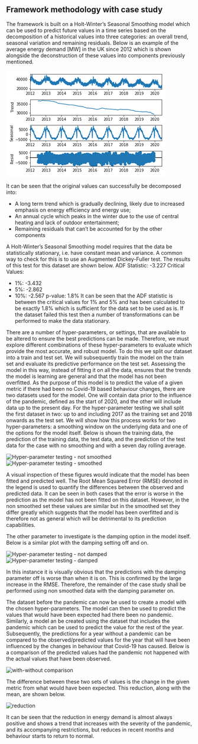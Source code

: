 ## Framework methodology with case study
The framework is built on a Holt-Winter’s Seasonal Smoothing model which can be used to predict future values in a time series based on the decomposition of a historical values into three categories: an overall trend, seasonal variation and remaining residuals. Below is an example of the average energy demand [MW] in the UK since 2012 which is shown alongside the deconstruction of these values into components previously mentioned.

![Decomposition of original signal](img/seasonal_decomposition_not_smoothed.png)

It can be seen that the original values can successfully be decomposed into:
- A long term trend which is gradually declining, likely due to increased emphasis on energy efficiency and energy use;
- An annual cycle which peaks in the winter due to the use of central heating and lack of outdoor entertainment;
- Remaining residuals that can’t be accounted for by the other components

A Holt-Winter’s Seasonal Smoothing model requires that the data be statistically stationary, i.e. have constant mean and variance. A common way to check for this is to use an Augmented Dickey-Fuller test. The results of this test for this dataset are shown below.
ADF Statistic: -3.227
Critical Values:
- 1%: -3.432
- 5%: -2.862
- 10%: -2.567
p-value: 1.8%
It can be seen that the ADF statistic is between the critical values for 1% and 5% and has been calculated to be exactly 1.8% which is sufficient for the data set to be used as is. If the dataset failed this test then a number of transformations can be performed to make the data stationary.

There are a number of hyper-parameters, or settings, that are available to be altered to ensure the best predictions can be made. Therefore, we must explore different combinations of these hyper-parameters to evaluate which provide the most accurate, and robust model. To do this we split our dataset into a train and test set. We will subsequently train the model on the train set and evaluate its predictive performance on the test set. Assessing the model in this way, instead of fitting it on all the data, ensures that the trends the model is learning are general and that the model has not been overfitted. As the purpose of this model is to predict the value of a given metric if there had been no Covid-19 based behaviour changes, there are two datasets used for the model. One will contain data prior to the influence of the pandemic, defined as the start of 2020, and the other will include data up to the present day. For the hyper-parameter testing we shall split the first dataset in two: up to and including 2017 as the training set and 2018 onwards as the test set. We will show how this process works for two hyper-parameters: a smoothing window on the underlying data and one of the options for the model itself. Below is shown the training data, the prediction of the training data, the test data, and the prediction of the test data for the case with no smoothing and with a seven day rolling average.

![Hyper-parameter testing - not smoothed](/img/hyper-parameter_testing_not_smoothed_trend_add_seasonal_mul_damped.png)
![Hyper-parameter testing - smoothed](/img/hyper-parameter_testing_smoothed_trend_add_seasonal_mul_damped.png)

A visual inspection of these figures would indicate that the model has been fitted and predicted well. The Root Mean Squared Error (RMSE) denoted in the legend is used to quantify the differences between the observed and predicted data. It can be seen in both cases that the error is worse in the prediction as the model has not been fitted on this dataset. However, in the non smoothed set these values are similar but in the smoothed set they differ greatly which suggests that the model has been overfitted and is therefore not as general which will be detrimental to its prediction capabilities.

The other parameter to investigate is the damping option in the model itself. Below is a similar plot with the damping setting off and on.

![Hyper-parameter testing - not damped](/img/hyper-parameter_testing_not_smoothed_trend_add_seasonal_mul_not_damped.png)
![Hyper-parameter testing - damped](/img/hyper-parameter_testing_not_smoothed_trend_add_seasonal_mul_damped.png)

In this instance it is visually obvious that the predictions with the damping parameter off is worse than when it is on. This is confirmed by the large increase in the RMSE. Therefore, the remainder of the case study shall be performed using non smoothed data with the damping parameter on.

The dataset before the pandemic can now be used to create a model with the chosen hyper-parameters. The model can then be used to predict the values that would have been expected had there been no pandemic. Similarly, a model an be created using the dataset that includes the pandemic which can be used to predict the value for the rest of the year. Subsequently, the predictions for a year without a pandemic can be compared to the observed/predicted values for the year that will have been influenced by the changes in behaviour that Covid-19 has caused. Below is a comparison of the predicted values had the pandemic not happened with the actual values that have been observed.

![with-without comparison](/img/with_without_comparison_not_smoothed_trend_add_seasonal_mul_damped.png)

The difference between these two sets of values is the change in the given metric from what would have been expected. This reduction, along with the mean, are shown below.

![reduction](/img/estimated_reduction_not_smoothed_trend_add_seasonal_mul_damped.png)

It can be seen that the reduction in energy demand is almost always positive and shows a trend that increases with the severity of the pandemic, and its accompanying restrictions, but reduces in recent months and behaviour starts to return to normal.